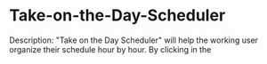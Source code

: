 # Take-on-the-Day-Scheduler

Description:
"Take on the Day Scheduler" will help the working user organize their schedule hour by hour. By clicking in the 